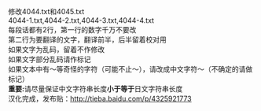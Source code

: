 修改4044.txt和4045.txt<br>
4044-1.txt,4044-2.txt,4044-3.txt,4044-4.txt<br>
每段话都有2行，第一行的数字千万不要改<br>
第二行为要翻译的文字，翻译前半，后半留着校对用<br>
如果文字为乱码，留着不作修改<br>
如果文字部分乱码请作标记<br>
如果文本中有〜等奇怪的字符（可能不止〜），请改成中文字符～（不确定的请做标记）<br>
<b>重要:</b>请尽量保证中文字符串长度<b>小于等于</b>日文字符串长度<br>
汉化完成，发布贴：<a href="http://tieba.baidu.com/p/4325921773" target="_blank">http://tieba.baidu.com/p/4325921773</a>


